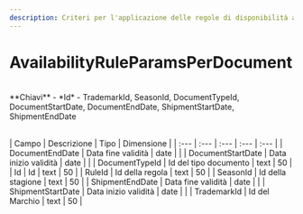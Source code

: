 ```yaml
---
description: Criteri per l'applicazione delle regole di disponibilità ai documenti
---
```

# AvailabilityRuleParamsPerDocument

<br>
**Chiavi**
- *Id*
- TrademarkId, SeasonId, DocumentTypeId, DocumentStartDate, DocumentEndDate, ShipmentStartDate, ShipmentEndDate
<br><br>

| Campo | Descrizione | Tipo | Dimensione | 
| :--- | :--- | :--- | :--- | :--- |
| DocumentEndDate | Data fine validità | date |  |
| DocumentStartDate | Data inizio validità | date |  |
| DocumentTypeId | Id del tipo documento | text | 50 |
| Id | Id | text | 50 |
| RuleId | Id della regola | text | 50 |
| SeasonId | Id della stagione | text | 50 |
| ShipmentEndDate | Data fine validità | date |  |
| ShipmentStartDate | Data inizio validità | date |  |
| TrademarkId | Id del Marchio | text | 50 |




